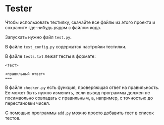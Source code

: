 # Tester
Чтобы использовать тестилку, скачайте все файлы из этого проекта и сохраните где-нибудь рядом с файлом кода. 

Запускать нужно файл `test.py`.

В файле `test_config.py` содержатся настройки тестилки. 

В файле `tests.txt` лежат тесты в формате:

```
<тест>

<правильный ответ>
===
```

В файле `checker.py` есть функция, проверяющая ответ на правильность. Ее может быть нужно изменить, если вывод программы должен не посимвольно совпадать с правильным, а, например, с точностью до перестановки чисел.

С помощью программы `add.py` можно просто добавить тест в список тестов.

